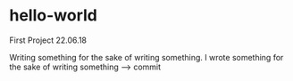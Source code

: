# hello-world
First Project 22.06.18

Writing something for the sake of writing something. 
I wrote something for the sake of writing something --> commit
